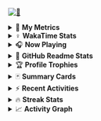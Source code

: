 [![🐙](https://hits.seeyoufarm.com/api/count/incr/badge.svg?url=https%3A%2F%2Fgithub.com%2Fktnkk%2Fhit-counter&count_bg=%23070707&title_bg=%23070707&icon=&icon_color=%23E7E7E7&title=visitors&edge_flat=true)](https://hits.seeyoufarm.com)

<details>
  <summary>🎼 <strong>My Metrics</strong></summary>
  
  <br>
  
 ![🐳](https://github.com/ktnkk/ktnkk/blob/main/github-metrics.svg)
  
  ***
</details>

<details>
  <summary>♀️ <strong>WakaTime Stats</strong></summary>
  
  <br>
  
<!--START_SECTION:waka-->
**🐱 My GitHub Data** 

> 🏆 1,560 Contributions in the Year 2021
 > 
> 📦 1.6 MB Used in GitHub's Storage 
 > 
> 💼 Opted to Hire
 > 
> 📜 9 Public Repositories 
 > 
> 🔑 23 Private Repositories  
 > 
**I'm a Night 🦉** 

```text
🌞 Morning    671 commits    ██████████░░░░░░░░░░░░░░░   41.78% 
🌆 Daytime    99 commits     █░░░░░░░░░░░░░░░░░░░░░░░░   6.16% 
🌃 Evening    355 commits    █████░░░░░░░░░░░░░░░░░░░░   22.1% 
🌙 Night      481 commits    ███████░░░░░░░░░░░░░░░░░░   29.95%

```
📅 **I'm Most Productive on Friday** 

```text
Monday       196 commits    ███░░░░░░░░░░░░░░░░░░░░░░   12.2% 
Tuesday      211 commits    ███░░░░░░░░░░░░░░░░░░░░░░   13.14% 
Wednesday    259 commits    ████░░░░░░░░░░░░░░░░░░░░░   16.13% 
Thursday     247 commits    ███░░░░░░░░░░░░░░░░░░░░░░   15.38% 
Friday       265 commits    ████░░░░░░░░░░░░░░░░░░░░░   16.5% 
Saturday     253 commits    ████░░░░░░░░░░░░░░░░░░░░░   15.75% 
Sunday       175 commits    ██░░░░░░░░░░░░░░░░░░░░░░░   10.9%

```


📊 **This Week I Spent My Time On** 

```text
⌚︎ Time Zone: America/New_York

💬 Programming Languages: 
Other                    67 hrs 15 mins      ██████████████████████░░░   88.88% 
JavaScript               4 hrs 51 mins       █░░░░░░░░░░░░░░░░░░░░░░░░   6.42% 
Markdown                 1 hr 59 mins        ░░░░░░░░░░░░░░░░░░░░░░░░░   2.64% 
JSON                     29 mins             ░░░░░░░░░░░░░░░░░░░░░░░░░   0.65% 
YAML                     28 mins             ░░░░░░░░░░░░░░░░░░░░░░░░░   0.63%

🔥 Editors: 
Browser                  66 hrs 7 mins       █████████████████████░░░░   87.37% 
IntelliJ                 9 hrs 33 mins       ███░░░░░░░░░░░░░░░░░░░░░░   12.63%

💻 Operating System: 
Mac                      75 hrs 40 mins      █████████████████████████   100.0%

```


 Last Updated on 04/10/2021
<!--END_SECTION:waka-->
  
  ***
</details>


<details>
  <summary>🎧 <strong>Now Playing</strong></summary>
  
  <br>
  
 [![🐟](https://spotify-github-profile.vercel.app/api/view?uid=31ybvkrtg6lpzufa4ap3lug3xjfy&cover_image=true&theme=default)](https://open.spotify.com/user/31ybvkrtg6lpzufa4ap3lug3xjfy?si=4d057bb568954fa5)
  
  ***
</details>

<details>
  <summary>🌟 <strong>GitHub Readme Stats</strong></summary>
  
  <br>
  
 <p align="left"> 
  <img alt="🐠" src="https://github-readme-stats.vercel.app/api?username=ktnkk&count_private=true&show_icons=true&theme=dark&include_all_commits=true" />
  <img alt="🐟" src="https://github-readme-stats.vercel.app/api/top-langs/?username=ktnkk&layout=compact&theme=dark&langs_count=10&hide=HTML,CSS,SCSS" />
</p>
  
  ***
</details>

<details>
  <summary>🏆 <strong>Profile Trophies</strong></summary>
  
  <br>
  
  [![🐬](https://github-profile-trophy.vercel.app/?username=ktnkk&rank=SECRET,SSS,SS,S,AAA,AA,A&theme=darkhub&row=1&margin-w=10&no-bg=true)](https://github.com/ryo-ma/github-profile-trophy)
  
  ***
</details>

<details>
  <summary>🃏 <strong>Summary Cards</strong></summary>
  
  <br>
  
  ![🐋](https://github-profile-summary-cards.vercel.app/api/cards/profile-details?username=ktnkk&theme=github_dark)
  ![🦑](https://github-profile-summary-cards.vercel.app/api/cards/repos-per-language?username=ktnkk&theme=github_dark)
  ![🦭](https://github-profile-summary-cards.vercel.app/api/cards/most-commit-language?username=ktnkk&theme=github_dark)
  ![🦀](https://github-profile-summary-cards.vercel.app/api/cards/stats?username=ktnkk&theme=github_dark)
  ![🦈](https://github-profile-summary-cards.vercel.app/api/cards/productive-time?username=ktnkk&theme=github_dark)
  
  ***
</details>

<details>
  <summary>⚡ <strong>Recent Activities</strong></summary>
  
  <br>
  
  <!--START_SECTION:activity-->
1. 🎉 Merged PR [#62](https://github.com/ktnkk/blog/pull/62) in [ktnkk/blog](https://github.com/ktnkk/blog)
2. 💪 Opened PR [#62](https://github.com/ktnkk/blog/pull/62) in [ktnkk/blog](https://github.com/ktnkk/blog)
3. 🎉 Merged PR [#52](https://github.com/ktnkk/blog/pull/52) in [ktnkk/blog](https://github.com/ktnkk/blog)
4. 🎉 Merged PR [#53](https://github.com/ktnkk/blog/pull/53) in [ktnkk/blog](https://github.com/ktnkk/blog)
5. 🎉 Merged PR [#54](https://github.com/ktnkk/blog/pull/54) in [ktnkk/blog](https://github.com/ktnkk/blog)
6. 🎉 Merged PR [#55](https://github.com/ktnkk/blog/pull/55) in [ktnkk/blog](https://github.com/ktnkk/blog)
7. 🎉 Merged PR [#57](https://github.com/ktnkk/blog/pull/57) in [ktnkk/blog](https://github.com/ktnkk/blog)
8. 🎉 Merged PR [#58](https://github.com/ktnkk/blog/pull/58) in [ktnkk/blog](https://github.com/ktnkk/blog)
9. 🎉 Merged PR [#59](https://github.com/ktnkk/blog/pull/59) in [ktnkk/blog](https://github.com/ktnkk/blog)
10. 🎉 Merged PR [#60](https://github.com/ktnkk/blog/pull/60) in [ktnkk/blog](https://github.com/ktnkk/blog)
<!--END_SECTION:activity-->
  
***
</details>

<details>
  <summary>🔥 <strong>Streak Stats</strong></summary>
  
  <br>
  
  [![🐠](http://github-readme-streak-stats.herokuapp.com?user=ktnkk&theme=dark)](https://git.io/streak-stats)
  
  ***
</details>

<details>
  <summary>📈 <strong>Activity Graph</strong></summary>
  
  <br>
  
  [![🐡](https://activity-graph.herokuapp.com/graph?username=ktnkk&theme=xcode)](https://github.com/ashutosh00710/github-readme-activity-graph)
  
  ***
</details>
